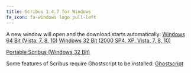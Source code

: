```yaml
---
title: Scribus 1.4.7 for Windows
fa_icon: fa-windows logo pull-left
---
```


A new window will open and the download starts automatically:
<i class="fa fa-download" aria-hidden="true"></i> [Windows 64 Bit (Vista, 7, 8, 10)](https://sourceforge.net/projects/scribus/files/scribus/1.4.7/scribus-1.4.7-windows-x64.exe/download?target=_blank)
<i class="fa fa-download" aria-hidden="true"></i> [Windows 32 Bit (2000 SP4, XP, Vista, 7, 8, 10)](https://sourceforge.net/projects/scribus/files/scribus/1.4.7/scribus-1.4.7-windows.exe/download?target=_blank)

<i class="fa fa-download" aria-hidden="true"></i> [Portable Scribus (Windows 32 Bit)](https://portableapps.com/apps/office/scribus_portable?target=_blank)

Some features of Scribus require Ghostscript to be installed:
<i class="fa fa-download" aria-hidden="true"></i> [Ghostscript](https://www.ghostscript.com/download/gsdnld.html?target=_blank)
